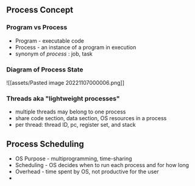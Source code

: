## Process Concept
### Program vs Process
- Program - executable code
- Process - an instance of a program in execution
- synonym of *process* : job, task

### Diagram of Process State
![[assets/Pasted image 20221107000006.png]]
### Threads aka "lightweight processes"
- multiple threads may belong to one process
- share code section, data section, OS resources in a process
- per thread: thread ID, pc, register set, and stack

## Process Scheduling
- OS Purpose - multiprogramming, time-sharing
- Scheduling - OS decides when to run each process and for how long
- Overhead - time spent by OS, not productive for the user
- 